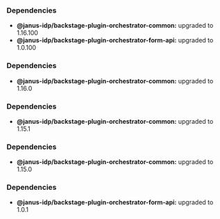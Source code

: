 ### Dependencies

* **@janus-idp/backstage-plugin-orchestrator-common:** upgraded to 1.16.100
* **@janus-idp/backstage-plugin-orchestrator-form-api:** upgraded to 1.0.100

### Dependencies

* **@janus-idp/backstage-plugin-orchestrator-common:** upgraded to 1.16.0

### Dependencies

* **@janus-idp/backstage-plugin-orchestrator-common:** upgraded to 1.15.1

### Dependencies

* **@janus-idp/backstage-plugin-orchestrator-common:** upgraded to 1.15.0

### Dependencies

* **@janus-idp/backstage-plugin-orchestrator-form-api:** upgraded to 1.0.1
